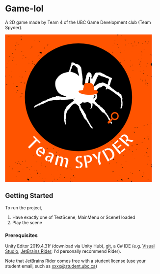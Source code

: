 # Game-lol
A 2D game made by Team 4 of the UBC Game Development club (Team Spyder).

![Team Spyder logo here](Assets/Sprites/teamspyder.png)

## Getting Started

To run the project,
1. Have exactly one of TestScene, MainMenu or Scene1 loaded
2. Play the scene

### Prerequisites

Unity Editor 2019.4.31f (download via Unity Hub), [git](http://git-scm.com), a C# IDE (e.g. [Visual Studio](https://visualstudio.microsoft.com), [JetBrains Rider](https://jetbrains.com/rider/); I'd personally recommend Rider).

Note that JetBrains Rider comes free with a student license (use your student email, such as xxxx@student.ubc.ca)

